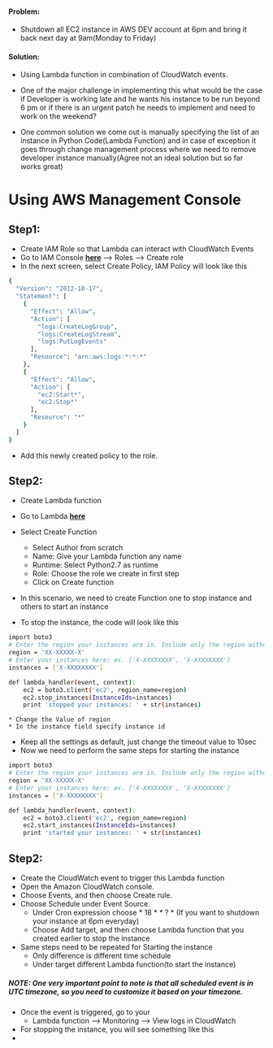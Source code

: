 #### Problem:
* Shutdown all EC2 instance in AWS DEV account at 6pm and bring it back next day at 9am(Monday to Friday)

#### Solution:
* Using Lambda function in combination of CloudWatch events.

* One of the major challenge in implementing this what would be the case if Developer is working late and he wants his instance to be run beyond 6 pm or if there is an urgent patch he needs to implement and need to work on the weekend?
* One common solution we come out is manually specifying the list of an instance in Python Code(Lambda Function) and in case of exception it goes through change management process where we need to remove developer instance manually(Agree not an ideal solution but so far works great)

# Using AWS Management Console

## Step1:
* Create IAM Role so that Lambda can interact with CloudWatch Events
* Go to IAM Console [**here**](https://console.aws.amazon.com/iam/home?region=us-west-2#/home) --> Roles --> Create role
* In the next screen, select Create Policy, IAM Policy will look like this
```sh
{
  "Version": "2012-10-17",
  "Statement": [
    {
      "Effect": "Allow",
      "Action": [
        "logs:CreateLogGroup",
        "logs:CreateLogStream",
        "logs:PutLogEvents"
      ],
      "Resource": "arn:aws:logs:*:*:*"
    },
    {
      "Effect": "Allow",
      "Action": [
        "ec2:Start*",
        "ec2:Stop*"
      ],
      "Resource": "*"
    }
  ]
}
```
* Add this newly created policy to the role.

## Step2:
* Create Lambda function
* Go to Lambda [**here**](https://us-west-2.console.aws.amazon.com/lambda/home?region=us-west-2#/home)
* Select Create Function
    * Select Author from scratch
    * Name: Give your Lambda function any name
    * Runtime: Select Python2.7 as runtime
    * Role: Choose the role we create in first step
    * Click on Create function

* In this scenario, we need to create Function one to stop instance and others to start an instance
* To stop the instance, the code will look like this
```sh
import boto3
# Enter the region your instances are in. Include only the region without specifying Availability Zone; e.g., 'us-east-1'
region = 'XX-XXXXX-X'
# Enter your instances here: ex. ['X-XXXXXXXX', 'X-XXXXXXXX']
instances = ['X-XXXXXXXX']

def lambda_handler(event, context):
    ec2 = boto3.client('ec2', region_name=region)
    ec2.stop_instances(InstanceIds=instances)
    print 'stopped your instances: ' + str(instances)
```

    * Change the Value of region
    * In the instance field specify instance id
* Keep all the settings as default, just change the timeout value to 10sec
* Now we need to perform the same steps for starting the instance
```sh
import boto3
# Enter the region your instances are in. Include only the region without specifying Availability Zone; e.g.; 'us-east-1'
region = 'XX-XXXXX-X'
# Enter your instances here: ex. ['X-XXXXXXXX', 'X-XXXXXXXX']
instances = ['X-XXXXXXXX']

def lambda_handler(event, context):
    ec2 = boto3.client('ec2', region_name=region)
    ec2.start_instances(InstanceIds=instances)
    print 'started your instances: ' + str(instances)
```

## Step2:
* Create the CloudWatch event to trigger this Lambda function
* Open the Amazon CloudWatch console.
* Choose Events, and then choose Create rule.
* Choose Schedule under Event Source.
    * Under Cron expression choose * 18 * * ? * (If you want to shutdown your instance at 6pm everyday)
    * Choose Add target, and then choose Lambda function that you created earlier to stop the instance
* Same steps need to be repeated for Starting the instance
    * Only difference is different time schedule
    * Under target different Lambda function(to start the instance)
##### NOTE: One very important point to note is that all scheduled event is in UTC timezone, so you need to customize it based on your timezone.
* Once the event is triggered, go to your
    * Lambda function --> Monitoring --> View logs in CloudWatch
* For stopping the instance, you will see something like this
* 